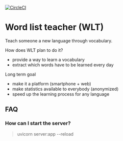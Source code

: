 [![CircleCI](https://circleci.com/gh/hectord/word-list-teacher/tree/master.svg?style=svg)](https://circleci.com/gh/hectord/word-list-teacher/tree/master)

# Word list teacher (WLT)

Teach someone a new language through vocabulary.

How does WLT plan to do it?

* provide a way to learn a vocabulary
* extract which words have to be learned every day

Long term goal

* make it a platform (smartphone + web)
* make statistics available to everybody (anonymized)
* speed up the learning process for any language

## FAQ

### How can I start the server?

> uvicorn server:app --reload
